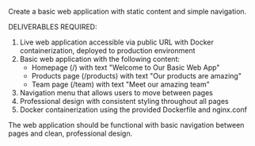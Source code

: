 Create a basic web application with static content and simple navigation.

DELIVERABLES REQUIRED:
1. Live web application accessible via public URL with Docker containerization, deployed to production environment
2. Basic web application with the following content:
    - Homepage (/) with text "Welcome to Our Basic Web App"
    - Products page (/products) with text "Our products are amazing"
    - Team page (/team) with text "Meet our amazing team"
3. Navigation menu that allows users to move between pages
4. Professional design with consistent styling throughout all pages
5. Docker containerization using the provided Dockerfile and nginx.conf

The web application should be functional with basic navigation between pages and clean, professional design.
